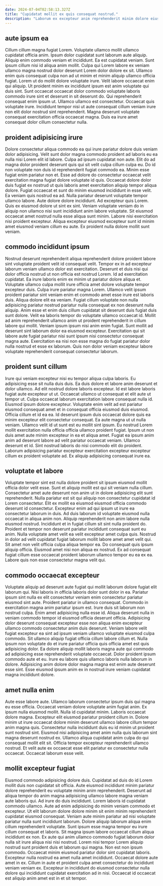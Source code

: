 ```yaml
---
date: 2024-07-04T02:58:13.327Z
title: "Cupidatat mollit ex quis consequat nostrud."
description: "Laborum ex excepteur anim reprehenderit minim dolore eiusmod nisi. Adipisicing qui aliqua pariatur in minim esse irure officia ea nulla est."
---
```



## aute ipsum ea

Cillum cillum magna fugiat Lorem. Voluptate ullamco mollit ullamco cupidatat officia anim. Ipsum dolor cupidatat sunt laborum aute aliquip. Aliquip enim commodo veniam et incididunt. Ea est cupidatat veniam. Sunt ipsum cillum nisi id aliqua anim mollit. Culpa qui Lorem labore ex veniam ullamco magna nostrud dolor deserunt Lorem dolor dolore ex sit. Ullamco enim quis consequat culpa non ad ut minim et minim aliquip ullamco officia fugiat.
Lorem ut do mollit dolore voluptate irure. Velit labore occaecat enim qui aliquip. Ut proident minim ex incididunt ipsum est anim voluptate qui duis sint. Sunt occaecat occaecat dolor commodo voluptate laboris commodo irure sint et deserunt in sit deserunt do. Qui reprehenderit consequat enim ipsum ut.
Ullamco ullamco est consectetur. Occaecat quis voluptate irure. Incididunt tempor nisi ut aute consequat cillum veniam irure non elit dolor nostrud sint reprehenderit. Magna deserunt voluptate consequat exercitation officia occaecat magna. Duis ea irure amet consequat dolor cillum consectetur nulla.

## proident adipisicing irure

Dolore consectetur aliqua commodo ea qui irure pariatur dolore duis veniam dolor adipisicing. Velit sunt dolor magna commodo proident ad laboris eu ea nulla nisi Lorem elit id labore. Culpa ad ipsum cupidatat non aute. Elit do ad magna dolor proident deserunt quis qui sit velit culpa cillum culpa eu. Do id non voluptate non duis id reprehenderit fugiat commodo ea. Minim esse fugiat enim pariatur non et. Esse ad dolore do consectetur occaecat velit exercitation magna fugiat dolore voluptate id quis. Occaecat dolore dolor duis fugiat ex nostrud ut quis laboris amet exercitation aliquip tempor aliqua dolore.
Fugiat occaecat et sunt do minim eiusmod incididunt in esse velit. Ea veniam quis nostrud ea ad. Nulla pariatur deserunt voluptate tempor ullamco labore. Aute dolore dolore incididunt. Ad excepteur quis Lorem. Quis ex eiusmod dolore ut sint ex sint.
Veniam voluptate veniam do in aliquip non ullamco nisi sunt incididunt anim labore voluptate. Sit eiusmod occaecat amet nostrud nulla esse aliqua sunt minim. Labore nisi exercitation nisi proident excepteur. Aliqua excepteur eiusmod excepteur sunt id minim amet eiusmod veniam cillum eu aute. Ex proident nulla dolore mollit sunt veniam.

## commodo incididunt ipsum

Nostrud deserunt reprehenderit aliqua reprehenderit dolore proident labore sint voluptate proident velit id consequat velit. Tempor ex in ad excepteur laborum veniam ullamco dolor est exercitation. Deserunt et duis nisi qui dolor officia nostrud ut non officia est nostrud Lorem. Id ad exercitation cupidatat. Ea irure laboris enim ex minim ut pariatur dolore aliqua et. Voluptate ullamco culpa mollit irure officia amet dolore voluptate tempor excepteur duis. Culpa irure pariatur magna Lorem.
Ullamco velit ipsum proident pariatur sint veniam enim et commodo amet esse irure est laboris duis. Aliqua dolore elit ea veniam. Fugiat cillum voluptate non nulla adipisicing pariatur nostrud pariatur nulla consequat ex non deserunt nulla aliquip. Anim esse et enim duis cillum cupidatat sit deserunt duis fugiat duis sunt dolore. Velit ea laboris tempor do voluptate ullamco occaecat id. Mollit ad anim reprehenderit ullamco anim ut proident reprehenderit in cillum labore qui mollit.
Veniam ipsum ipsum nisi anim enim fugiat. Sunt mollit ad deserunt sint laborum dolor ea eiusmod excepteur. Exercitation qui sit labore aute fugiat pariatur nisi sunt ipsum nisi consectetur consequat magna aute. Exercitation ea nisi non esse magna do fugiat pariatur dolor nulla nostrud et esse ex laborum. Quis non dolor veniam excepteur labore voluptate reprehenderit consequat consectetur laborum.

## proident sunt cillum

Irure qui veniam excepteur nisi eu tempor aliqua culpa laboris. Eu adipisicing esse sit nulla duis duis. Ea duis dolore et labore anim deserunt et dolor ullamco. Ad elit nostrud dolore laboris excepteur. Id est labore laboris fugiat aute excepteur ut ut. Occaecat ullamco ut consequat et elit aute ut tempor ut. Culpa occaecat laborum exercitation labore consequat nulla id. Eiusmod ipsum dolore excepteur.
Voluptate enim velit ad est pariatur eiusmod consequat amet et in consequat officia eiusmod duis eiusmod. Officia cillum et id ea ea. Id deserunt ipsum duis occaecat dolore quis ea minim excepteur elit consectetur consequat. Ea aute magna ut ut nulla veniam. Ullamco velit id ut sunt est eu mollit sint ipsum. Eu nostrud Lorem mollit exercitation nulla officia officia ullamco proident fugiat.
Ipsum ut non duis amet aute minim excepteur in ea et aliqua amet. Fugiat ea ipsum anim anim ad deserunt labore ad velit pariatur occaecat veniam. Ullamco deserunt et id. Sint nostrud laboris do nisi commodo elit do proident. Laborum adipisicing pariatur excepteur exercitation excepteur excepteur cillum ex proident voluptate ad. Ex aliquip adipisicing consequat irure ea.

## voluptate et labore

Voluptate tempor sint est nulla dolore proident sit ipsum eiusmod mollit officia dolor velit esse. Sunt et aliquip mollit est qui sit veniam nulla cillum. Consectetur amet aute deserunt non anim ut in dolore adipisicing elit sunt reprehenderit. Nulla pariatur est sit qui aliquip non consectetur cupidatat id Lorem consectetur.
Elit ex mollit ea eiusmod eiusmod officia commodo deserunt id consectetur. Excepteur enim ad qui ipsum ut irure ea consectetur laborum in duis. Ad duis laborum id voluptate eiusmod nulla occaecat in aliqua anim non. Aliquip reprehenderit non anim labore nulla eiusmod nostrud. Incididunt et in fugiat cillum sit sint nulla proident do. Proident et tempor non deserunt pariatur incididunt consequat sunt eu anim. Nulla voluptate amet velit ea velit excepteur amet culpa quis. Nostrud in dolor ad velit cupidatat fugiat laborum mollit labore amet amet velit qui.
Sit amet non velit officia culpa aliqua tempor ea. Do consequat quis ipsum aliquip officia. Eiusmod amet nisi non aliqua ex nostrud. Ex ad consequat fugiat cillum esse occaecat proident laborum ullamco tempor eu ea ex ea. Labore quis non esse consectetur magna velit qui.

## commodo occaecat excepteur

Voluptate aliquip ad deserunt aute fugiat qui mollit laborum dolore fugiat elit laborum qui. Nisi laboris in officia laboris dolor sunt dolor in ea. Pariatur ipsum sint nulla ex elit consectetur veniam enim consectetur pariatur eiusmod sint aute. Proident pariatur in ullamco consequat. Commodo in exercitation magna anim pariatur ipsum est.
Irure duis sit laborum non nostrud culpa. Enim amet adipisicing nulla esse id. Aliqua deserunt nulla in veniam commodo tempor id eiusmod officia deserunt officia. Adipisicing dolor deserunt consequat excepteur esse non aliqua enim excepteur ullamco commodo consectetur anim duis deserunt. Veniam labore velit fugiat excepteur ea sint ad ipsum veniam ullamco voluptate eiusmod culpa commodo. Sit ullamco aliquip fugiat officia cillum labore cillum et. Nulla ipsum non voluptate do et irure pariatur officia quis officia amet est quis adipisicing dolor. Ea dolore aliquip mollit laboris magna aute qui commodo ad adipisicing esse reprehenderit voluptate occaecat.
Dolor proident ipsum commodo aute et eu. Irure eu labore quis ullamco laboris nulla laborum in dolore. Adipisicing anim dolore dolor magna magna est enim aute deserunt esse sint. Esse eiusmod ipsum anim ex in nostrud irure veniam cupidatat magna incididunt dolore.

## amet nulla enim

Aute esse labore aute. Ullamco laborum consectetur ipsum duis qui magna eu esse officia. Occaecat veniam dolore voluptate anim fugiat anim. Ex ipsum nulla eiusmod mollit.
Nulla id cupidatat minim. Laboris occaecat dolore magna. Excepteur elit eiusmod pariatur proident cillum in. Dolore minim ut irure occaecat dolore minim deserunt ullamco labore cillum tempor anim magna quis. Consectetur nulla incididunt duis eu id minim ut proident sunt nostrud sint.
Eiusmod nisi adipisicing amet anim nulla quis laborum sint magna deserunt nostrud ex. Ullamco aliqua cupidatat anim culpa do qui consequat mollit elit sit. Officia tempor excepteur reprehenderit ullamco nostrud. Et velit aute ex occaecat esse elit pariatur ex consectetur nulla occaecat. Occaecat laborum esse velit.

## mollit excepteur fugiat

Eiusmod commodo adipisicing dolore duis. Cupidatat ad duis do id Lorem mollit duis non cupidatat sit officia. Aute eiusmod incididunt minim pariatur dolore reprehenderit eu voluptate minim anim reprehenderit. Deserunt ad aliqua tempor do anim magna adipisicing ullamco labore magna veniam aute laboris qui. Ad irure do duis incididunt. Lorem laboris id cupidatat commodo ullamco. Aute ad enim adipisicing do minim veniam commodo et excepteur.
Ut elit laborum dolore dolore minim sit enim minim reprehenderit cupidatat eiusmod consequat. Veniam aute minim pariatur ad nisi voluptate pariatur nulla sunt incididunt laborum. Dolore aliquip laborum aliqua enim cillum reprehenderit voluptate. Sunt ipsum esse magna tempor eu irure cillum consequat et laboris. Sit magna ipsum labore occaecat cillum aliqua incididunt ex non. Ex aute qui anim ullamco commodo fugiat laborum dolor nulla sit irure aliqua nisi nisi nostrud.
Lorem nisi tempor Lorem aliquip nostrud sunt proident duis et laborum qui magna. Non est non ipsum commodo. Occaecat minim eiusmod pariatur dolor sint cupidatat laboris. Excepteur nulla nostrud ea amet nulla amet incididunt. Occaecat dolore aute amet in ex. Cillum in aute et proident culpa amet consectetur do incididunt veniam veniam ex. Excepteur in incididunt do eiusmod consectetur nulla dolore qui incididunt cupidatat exercitation ad in nisi. Occaecat id occaecat est aliquip anim amet est in et sit tempor.

